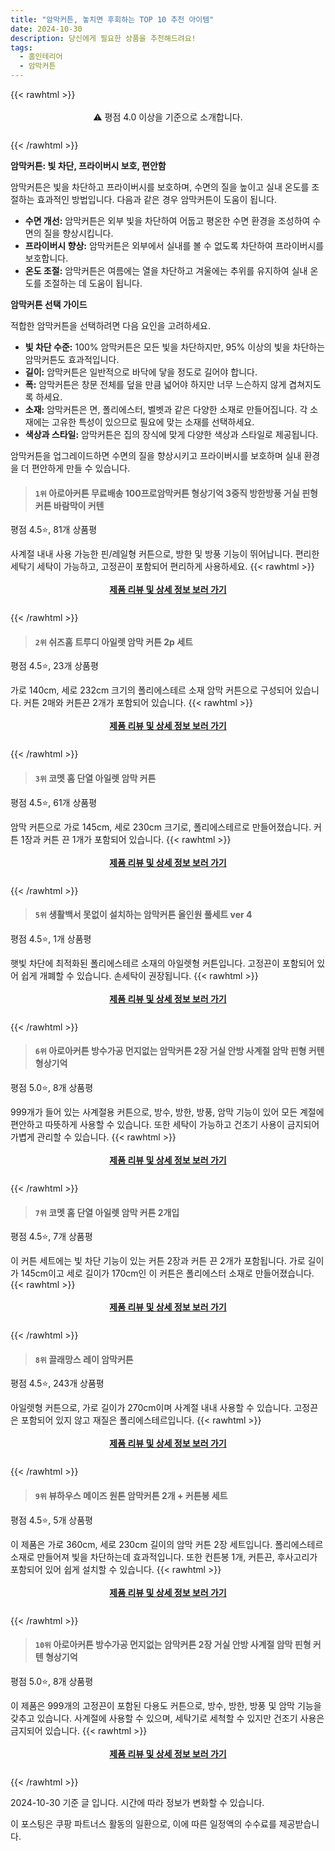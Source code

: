 ```yaml
---
title: "암막커튼, 놓치면 후회하는 TOP 10 추천 아이템"
date: 2024-10-30
description: 당신에게 필요한 상품을 추천해드려요!
tags:
  - 홈인테리어
  - 암막커튼
---
```

{{< rawhtml >}}<div class="toc" style="text-align: center; height: 50px; line-height: 2;">  <p>⚠️ 평점 4.0 이상을 기준으로 소개합니다.<br></p></div> {{< /rawhtml >}}

**암막커튼: 빛 차단, 프라이버시 보호, 편안함**

암막커튼은 빛을 차단하고 프라이버시를 보호하며, 수면의 질을 높이고 실내 온도를 조절하는 효과적인 방법입니다. 다음과 같은 경우 암막커튼이 도움이 됩니다.

* **수면 개선:** 암막커튼은 외부 빛을 차단하여 어둡고 평온한 수면 환경을 조성하여 수면의 질을 향상시킵니다.
* **프라이버시 향상:** 암막커튼은 외부에서 실내를 볼 수 없도록 차단하여 프라이버시를 보호합니다.
* **온도 조절:** 암막커튼은 여름에는 열을 차단하고 겨울에는 추위를 유지하여 실내 온도를 조절하는 데 도움이 됩니다.

**암막커튼 선택 가이드**

적합한 암막커튼을 선택하려면 다음 요인을 고려하세요.

* **빛 차단 수준:** 100% 암막커튼은 모든 빛을 차단하지만, 95% 이상의 빛을 차단하는 암막커튼도 효과적입니다.
* **길이:** 암막커튼은 일반적으로 바닥에 닿을 정도로 길어야 합니다.
* **폭:** 암막커튼은 창문 전체를 덮을 만큼 넓어야 하지만 너무 느슨하지 않게 겹쳐지도록 하세요.
* **소재:** 암막커튼은 면, 폴리에스터, 벨벳과 같은 다양한 소재로 만들어집니다. 각 소재에는 고유한 특성이 있으므로 필요에 맞는 소재를 선택하세요.
* **색상과 스타일:** 암막커튼은 집의 장식에 맞게 다양한 색상과 스타일로 제공됩니다.

암막커튼을 업그레이드하면 수면의 질을 향상시키고 프라이버시를 보호하며 실내 환경을 더 편안하게 만들 수 있습니다.


>#### `1위` 아로아커튼 무료배송 100프로암막커튼 형상기억 3중직 방한방풍 거실 핀형커튼 바람막이 커텐
평점 4.5⭐, 81개 상품평

사계절 내내 사용 가능한 핀/레일형 커튼으로, 방한 및 방풍 기능이 뛰어납니다. 편리한 세탁기 세탁이 가능하고, 고정끈이 포함되어 편리하게 사용하세요.
{{< rawhtml >}}<div class="toc" style="text-align: center; height: 50px; line-height: 2;"><p><b><a href="https://link.coupang.com/re/AFFSDP?lptag=AF5033054&pageKey=7828454107&itemId=21284364678&vendorItemId=90133641658&traceid=V0-153-0132d681b02a08e0&clickBeacon=faf8b460-9683-11ef-ad22-ac1e56783715%7E3&requestid=20241030145826696039257891&token=31850C%7CMIXED">제품 리뷰 및 상세 정보 보러 가기</a></b><br></p> </div>{{< /rawhtml >}}

>#### `2위` 쉬즈홈 트루디 아일렛 암막 커튼 2p 세트
평점 4.5⭐, 23개 상품평

가로 140cm, 세로 232cm 크기의 폴리에스테르 소재 암막 커튼으로 구성되어 있습니다. 커튼 2매와 커튼끈 2개가 포함되어 있습니다.
{{< rawhtml >}}<div class="toc" style="text-align: center; height: 50px; line-height: 2;"><p><b><a href="https://link.coupang.com/re/AFFSDP?lptag=AF5033054&pageKey=5581290949&itemId=125143272&vendorItemId=3255615523&traceid=V0-153-267da6d40865ce55&requestid=20241030145826696039257891&token=31850C%7CMIXED">제품 리뷰 및 상세 정보 보러 가기</a></b><br></p> </div>{{< /rawhtml >}}

>#### `3위` 코멧 홈 단열 아일렛 암막 커튼
평점 4.5⭐, 61개 상품평

암막 커튼으로 가로 145cm, 세로 230cm 크기로, 폴리에스테르로 만들어졌습니다. 커튼 1장과 커튼 끈 1개가 포함되어 있습니다.
{{< rawhtml >}}<div class="toc" style="text-align: center; height: 50px; line-height: 2;"><p><b><a href="https://link.coupang.com/re/AFFSDP?lptag=AF5033054&pageKey=180352941&itemId=536034177&vendorItemId=84147374823&traceid=V0-153-d32e09ffcc978ae2&requestid=20241030145826696039257891&token=31850C%7CMIXED">제품 리뷰 및 상세 정보 보러 가기</a></b><br></p> </div>{{< /rawhtml >}}

>#### `5위` 생활백서 못없이 설치하는 암막커튼 올인원 풀세트 ver 4
평점 4.5⭐, 1개 상품평

햇빛 차단에 최적화된 폴리에스테르 소재의 아일렛형 커튼입니다. 고정끈이 포함되어 있어 쉽게 개폐할 수 있습니다. 손세탁이 권장됩니다.
{{< rawhtml >}}<div class="toc" style="text-align: center; height: 50px; line-height: 2;"><p><b><a href="https://link.coupang.com/re/AFFSDP?lptag=AF5033054&pageKey=6472952479&itemId=14136461185&vendorItemId=81383206349&traceid=V0-153-c02e1e74bb60cbb0&requestid=20241030145826696039257891&token=31850C%7CMIXED">제품 리뷰 및 상세 정보 보러 가기</a></b><br></p> </div>{{< /rawhtml >}}

>#### `6위` 아로아커튼 방수가공 먼지없는 암막커튼 2장 거실 안방 사계절 암막 핀형 커텐 형상기억
평점 5.0⭐, 8개 상품평

999개가 들어 있는 사계절용 커튼으로, 방수, 방한, 방풍, 암막 기능이 있어 모든 계절에 편안하고 따뜻하게 사용할 수 있습니다. 또한 세탁이 가능하고 건조기 사용이 금지되어 가볍게 관리할 수 있습니다.
{{< rawhtml >}}<div class="toc" style="text-align: center; height: 50px; line-height: 2;"><p><b><a href="https://link.coupang.com/re/AFFSDP?lptag=AF5033054&pageKey=8243118693&itemId=23721666105&vendorItemId=91031742349&traceid=V0-153-54e4f95df9f3449d&clickBeacon=faf8b460-9683-11ef-a895-94f91afb0d67%7E3&requestid=20241030145826696039257891&token=31850C%7CMIXED">제품 리뷰 및 상세 정보 보러 가기</a></b><br></p> </div>{{< /rawhtml >}}

>#### `7위` 코멧 홈 단열 아일렛 암막 커튼 2개입
평점 4.5⭐, 7개 상품평

이 커튼 세트에는 빛 차단 기능이 있는 커튼 2장과 커튼 끈 2개가 포함됩니다. 가로 길이가 145cm이고 세로 길이가 170cm인 이 커튼은 폴리에스터 소재로 만들어졌습니다.
{{< rawhtml >}}<div class="toc" style="text-align: center; height: 50px; line-height: 2;"><p><b><a href="https://link.coupang.com/re/AFFSDP?lptag=AF5033054&pageKey=6711426204&itemId=15582502817&vendorItemId=84147368716&traceid=V0-153-5709554cb24d4987&requestid=20241030145826696039257891&token=31850C%7CMIXED">제품 리뷰 및 상세 정보 보러 가기</a></b><br></p> </div>{{< /rawhtml >}}

>#### `8위` 끌래망스 레이 암막커튼
평점 4.5⭐, 243개 상품평

아일렛형 커튼으로, 가로 길이가 270cm이며 사계절 내내 사용할 수 있습니다. 고정끈은 포함되어 있지 않고 재질은 폴리에스테르입니다.
{{< rawhtml >}}<div class="toc" style="text-align: center; height: 50px; line-height: 2;"><p><b><a href="https://link.coupang.com/re/AFFSDP?lptag=AF5033054&pageKey=6557357832&itemId=14664210557&vendorItemId=81905340162&traceid=V0-153-a07164d9cda32218&clickBeacon=faf8b460-9683-11ef-a1fb-9762c815a502%7E3&requestid=20241030145826696039257891&token=31850C%7CMIXED">제품 리뷰 및 상세 정보 보러 가기</a></b><br></p> </div>{{< /rawhtml >}}

>#### `9위` 뷰하우스 메이즈 원톤 암막커튼 2개 + 커튼봉 세트
평점 4.5⭐, 5개 상품평

이 제품은 가로 360cm, 세로 230cm 길이의 암막 커튼 2장 세트입니다. 폴리에스테르 소재로 만들어져 빛을 차단하는데 효과적입니다. 또한 컨튼봉 1개, 커튼끈, 후사고리가 포함되어 있어 쉽게 설치할 수 있습니다.
{{< rawhtml >}}<div class="toc" style="text-align: center; height: 50px; line-height: 2;"><p><b><a href="https://link.coupang.com/re/AFFSDP?lptag=AF5033054&pageKey=5372913328&itemId=7958825082&vendorItemId=75247890268&traceid=V0-153-690a53dc622de275&requestid=20241030145826696039257891&token=31850C%7CMIXED">제품 리뷰 및 상세 정보 보러 가기</a></b><br></p> </div>{{< /rawhtml >}}

>#### `10위` 아로아커튼 방수가공 먼지없는 암막커튼 2장 거실 안방 사계절 암막 핀형 커텐 형상기억
평점 5.0⭐, 8개 상품평

이 제품은 999개의 고정끈이 포함된 다용도 커튼으로, 방수, 방한, 방풍 및 암막 기능을 갖추고 있습니다. 사계절에 사용할 수 있으며, 세탁기로 세척할 수 있지만 건조기 사용은 금지되어 있습니다.
{{< rawhtml >}}<div class="toc" style="text-align: center; height: 50px; line-height: 2;"><p><b><a href="https://link.coupang.com/re/AFFSDP?lptag=AF5033054&pageKey=8243118693&itemId=23721666116&vendorItemId=91031742435&traceid=V0-153-54e4f95df9f3449d&clickBeacon=faf8b460-9683-11ef-8154-7f4bc886ae69%7E3&requestid=20241030145826696039257891&token=31850C%7CMIXED">제품 리뷰 및 상세 정보 보러 가기</a></b><br></p> </div>{{< /rawhtml >}}


2024-10-30 기준 글 입니다.
시간에 따라 정보가 변화할 수 있습니다.

이 포스팅은 쿠팡 파트너스 활동의 일환으로, 이에 따른 일정액의 수수료를 제공받습니다.